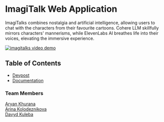 # ImagiTalk Web Application

ImagiTalks combines nostalgia and artificial intelligence, allowing users to chat with the characters from their favourite cartoons. Cohere LLM skillfully mirrors characters' mannerisms, while ElevenLabs AI breathes life into their voices, elevating the immersive experience.

[![imagitalks video demo](/assets/pic1.png)](/assets/imagiTalk.mp4)

## Table of Contents

- [Devpost](https://devpost.com/software/imagitalk)
- [Documentation](https://github.com/AryanK1511/imagiTalk/tree/main/docs)

### Team Members

[Aryan Khurana](https://github.com/AryanK1511) <br />
[Arina Kolodeznikova](https://github.com/arilloid) <br />
[Davyd Kuleba](https://github.com/glauuucoma) <br />
